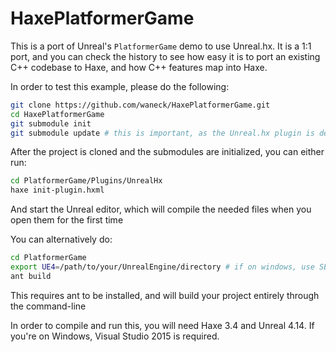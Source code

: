 # HaxePlatformerGame
This is a port of Unreal's `PlatformerGame` demo to use Unreal.hx. It is a 1:1 port, and you
can check the history to see how easy it is to port an existing C++ codebase to Haxe, and how C++ features map into
Haxe.

In order to test this example, please do the following:

```bash
git clone https://github.com/waneck/HaxePlatformerGame.git
cd HaxePlatformerGame
git submodule init
git submodule update # this is important, as the Unreal.hx plugin is defined as a git submodule
```
After the project is cloned and the submodules are initialized, you can either run:

```bash
cd PlatformerGame/Plugins/UnrealHx
haxe init-plugin.hxml
```
And start the Unreal editor, which will compile the needed files when you open them for the first time

You can alternatively do:
```bash
cd PlatformerGame
export UE4=/path/to/your/UnrealEngine/directory # if on windows, use SET instead of export
ant build
```
This requires ant to be installed, and will build your project entirely through the command-line


In order to compile and run this, you will need Haxe 3.4 and Unreal 4.14. If you're on Windows, Visual Studio 2015 is required.
